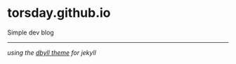 torsday.github.io
=================

Simple dev blog

---

_using the [dbyll theme](http://dbtek.github.io/dbyll/) for jekyll_
